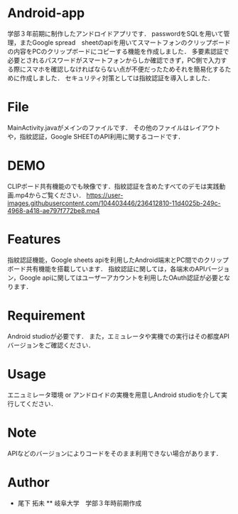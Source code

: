 # Android-app
学部３年前期に制作したアンドロイドアプリです．
passwordをSQLを用いて管理，またGoogle spread　sheetのapiを用いてスマートフォンのクリップボードの内容をPCのクリップボードにコピーする機能を作成しました．
多要素認証で必要とされるパスワードがスマートフォンからしか確認できず，PC側で入力する際にスマホを確認しなければならない点が不便だったためそれを簡易化するために作成しました．
セキュリティ対策としては指紋認証を導入しました．


# File
MainActivity.javaがメインのファイルです．
その他のファイルはレイアウトや，指紋認証，Google SHEETのAPI利用に関するコードです．

# DEMO
CLIPボード共有機能のでも映像です．指紋認証を含めたすべてのデモは実践動画.mp4からご覧ください．
https://user-images.githubusercontent.com/104403446/236412810-11d4025b-249c-4968-a418-ae797f772be8.mp4


# Features
指紋認証機能，Google sheets apiを利用したAndroid端末とPC間でのクリップボード共有機能を搭載しています．
指紋認証に関しては，各端末のAPIバージョン，Google apiに関してはユーザーアカウントを利用したOAuth認証が必要となります．

# Requirement
Android studioが必要です．
また，エミュレータや実機での実行はその都度APIバージョンをご確認ください．

# Usage
エニュミレータ環境 or アンドロイドの実機を用意しAndroid studioを介して実行してください．

# Note
APIなどのバージョンによりコードをそのまま利用できない場合があります．

# Author

* 尾下 拓未
** 岐阜大学　学部３年時前期作成
